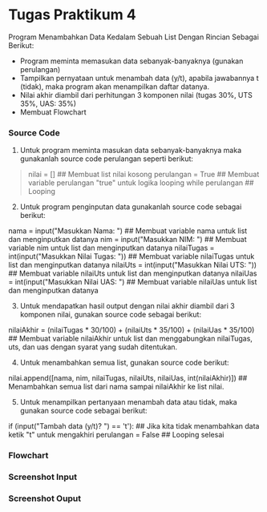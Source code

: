 # **Tugas Praktikum 4**
Program Menambahkan Data Kedalam Sebuah List Dengan Rincian Sebagai Berikut:
- Program meminta memasukan data sebanyak-banyaknya (gunakan perulangan)
- Tampilkan pernyataan untuk menambah data (y/t), apabila jawabannya t (tidak), maka program akan menampilkan daftar datanya.
- Nilai akhir diambil dari perhitungan 3 komponen nilai (tugas 30%, UTS 35%, UAS: 35%)
- Membuat Flowchart

### **Source Code**

1. Untuk program meminta masukan data sebanyak-banyaknya maka gunakanlah source code perulangan seperti berikut:

> nilai = []                              ## Membuat list nilai kosong
> perulangan = True                       ## Membuat variable perulangan "true" untuk logika looping
> while perulangan                        ## Looping

2. Untuk program penginputan data gunakanlah source code sebagai berikut: 

nama = input("Masukkan Nama: ")                                          ## Membuat variable nama untuk list dan menginputkan datanya
nim = input("Masukkan NIM: ")                                                 ## Membuat variable nim untuk list dan menginputkan datanya
nilaiTugas = int(input("Masukkan Nilai Tugas: "))                   ## Membuat variable nilaiTugas untuk list dan menginputkan datanya
nilaiUts = int(input("Masukkan Nilai UTS: "))                           ## Membuat variable nilaiUts untuk list dan menginputkan datanya
nilaiUas = int(input("Masukkan Nilai UAS: ")                           ## Membuat variable nilaiUas untuk list dan menginputkan datanya

3. Untuk mendapatkan hasil output dengan nilai akhir diambil dari 3 komponen nilai, gunakan source code sebagai berikut:

nilaiAkhir = (nilaiTugas * 30/100) + (nilaiUts * 35/100) + (nilaiUas * 35/100)    ## Membuat variable nilaiAkhir untuk list dan menggabungkan nilaiTugas, uts, dan uas dengan syarat yang sudah ditentukan.

4. Untuk menambahkan semua list, gunakan source code berikut:

nilai.append([nama, nim, nilaiTugas, nilaiUts, nilaiUas, int(nilaiAkhir)])            ## Menambahkan semua list dari nama sampai nilaiAkhir ke list nilai.

5. Untuk menampilkan pertanyaan menambah data atau tidak, maka gunakan source code sebagai berikut:

if (input("Tambah data (y/t)? ") == 't'):                                      ## Jika kita tidak menambahkan data ketik "t" untuk mengakhiri
perulangan = False                                                                         ## Looping selesai

### **Flowchart**

### **Screenshot Input**

### **Screenshot Ouput**
